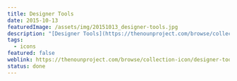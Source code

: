 ```yaml
---
title: Designer Tools
date: 2015-10-13
featuredImage: /assets/img/20151013_designer-tools.jpg
description: "[Designer Tools](https://thenounproject.com/browse/collection-icon/designer-tools-6729/) ist eine kleine Icon Sammlung welche ich in Illustrator gezeichnet und auf Noun Project als Vektorgrafiken zur Verfügung stelle."
tags:
  - icons
featured: false
weblink: https://thenounproject.com/browse/collection-icon/designer-tools-6729/
status: done
---
```


